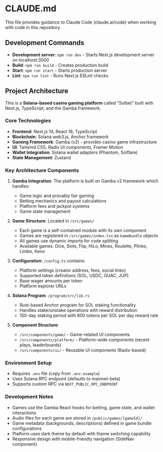 # CLAUDE.md

This file provides guidance to Claude Code (claude.ai/code) when working with code in this repository.

## Development Commands

- **Development server**: `npm run dev` - Starts Next.js development server on localhost:3000
- **Build**: `npm run build` - Creates production build
- **Start**: `npm run start` - Starts production server
- **Lint**: `npm run lint` - Runs Next.js ESLint checks

## Project Architecture

This is a **Solana-based casino gaming platform** called "Solbet" built with Next.js, TypeScript, and the Gamba framework.

### Core Technologies
- **Frontend**: Next.js 14, React 18, TypeScript
- **Blockchain**: Solana web3.js, Anchor framework
- **Gaming Framework**: Gamba (v2) - provides casino game infrastructure
- **UI**: Tailwind CSS, Radix UI components, Framer Motion
- **Wallet Integration**: Solana wallet adapters (Phantom, Solflare)
- **State Management**: Zustand

### Key Architecture Components

1. **Gamba Integration**: The platform is built on Gamba v2 framework which handles:
   - Game logic and provably fair gaming
   - Betting mechanics and payout calculations
   - Platform fees and jackpot systems
   - Game state management

2. **Game Structure**: Located in `/src/games/`
   - Each game is a self-contained module with its own component
   - Games are registered in `/src/games/index.tsx` as `GameBundle` objects
   - All games use dynamic imports for code splitting
   - Available games: Dice, Slots, Flip, HiLo, Mines, Roulette, Plinko, Limbo, Keno

3. **Configuration**: `/config.ts` contains:
   - Platform settings (creator address, fees, social links)
   - Supported token definitions (SOL, USDC, GUAC, JUP)
   - Base wager amounts per token
   - Platform explorer URLs

4. **Solana Program**: `/program/src/lib.rs` 
   - Rust-based Anchor program for SOL staking functionality
   - Handles stake/unstake operations with reward distribution
   - 100-day staking period with 800 tokens per SOL per day reward rate

5. **Component Structure**:
   - `/src/components/game/` - Game-related UI components
   - `/src/components/platform/` - Platform-wide components (recent plays, leaderboards)
   - `/src/components/ui/` - Reusable UI components (Radix-based)

### Environment Setup
- Requires `.env` file (copy from `.env.example`)
- Uses Solana RPC endpoint (defaults to mainnet-beta)
- Supports custom RPC via `NEXT_PUBLIC_RPC_ENDPOINT`

### Development Notes
- Games use the Gamba React hooks for betting, game state, and wallet interactions
- Audio files for each game are stored in `/public/games/[gameId]/`
- Game metadata (backgrounds, descriptions) defined in game bundle configurations
- Platform uses dark theme by default with theme switching capability
- Responsive design with mobile-friendly navigation (SideNav component)